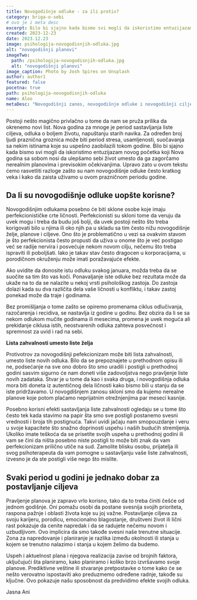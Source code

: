 ```yaml
---
title: Novogodišnje odluke - za ili protiv?
category: briga-o-sebi
# ovo je i meta desc
excerpt: Bilo bi sjajno kada bismo svi mogli da iskoristimo entuzijazam novog početka koji Nova godina sa sobom nosi...
created: 2023-12-23
date: 2023.12.23
image: psihologija-novogodisnjih-odluka.jpg
alt: "novogodišnji planovi"
imageTwo:
  path: /psihologija-novogodisnjih-odluka.jpg
  alt: "novogodišnji planovi"
image_caption: Photo by Josh Spires on Unsplash
author: author1
featured: false
pocetna: true
path: psihologija-novogodisnjih-odluka
name: Aloo
metaDesc: "Novogodišnji zanos, novogodišnje odluke i novogodišnji ciljevi. Da li su odluke koje donosimo u ovom periodu kratkog veka i kako sa sami sebi ulepšamo praznike, umesto da ih pokvarimo nerealnim planovima."
---
```


Postoji nešto magično privlačno u tome da nam se pruža prilika da okrenemo novi list. Nova godina za mnoge je period sastavljanja liste ciljeva, odluka o boljem životu, napuštanju starih navika. Za određen broj ljudi praznična groznica može biti period stresa, usamljenosti, suočavanja sa nekim istinama koje su uspešno zaobilazili tokom godine. Bilo bi sjajno kada bismo svi mogli da iskoristimo entuzijazam novog početka koji Nova godina sa sobom nosi da ulepšamo sebi život umesto da ga zagorčamo nerealnim planovima i previsokim očekivanjima. Upravo zato u ovom tekstu ćemo rasvetliti razloge zašto su nam novogodišnje odluke često kratkog veka i kako da zaista uživamo u ovom prazničnom periodu godine. 

## Da li su novogodišnje odluke uopšte korisne? 

Novogodišnjim odlukama posebno će biti sklone osobe koje imaju perfekcionističke crte ličnosti. Perfekcionisti su skloni tome da veruju da uvek mogu i treba da budu još bolji, da uvek postoji nešto što treba korigovati bilo u njima ili oko njih pa u skladu sa tim često nižu novogodišnje želje, planove i ciljeve. Ono što je problematično u vezi sa ovakvim stavom je što perfekcionista često propusti da uživa u onome što je već postigao već se radije nervira i posvećuje nekom novom cilju, nečemu što treba ispraviti ili poboljšati. Iako je takav stav često dragocen u korporacijama, u porodičnom okruženju može imati poražavajuće efekte. 

Ako uvidite da donosite istu odluku svakog januara, možda treba da se suočite sa tim što vas koči. Ponavaljanje iste odluke bez rezultata može da ukaže na to da se nalazite u nekoj vrsti psihološkog zastoja. Do zastoja dolazi kada su dva različita dela vaše ličnosti u konfliktu, i takav zastoj ponekad može da traje i godinama. 

Bez promišljanja o tome zašto se opiremo promenama ciklus odlučivanja, razočarenja i recidiva, se nastavlja iz godine u godinu. Bez obzira da li se sa nekom odlukom mučite godinama ili mesecima, promena je uvek moguća ali prekidanje ciklusa istih, neostvarenih odluka zahteva posvećnost i spremnost za uvid i rad na sebi. 

**Lista zahvalnosti umesto liste želja**

Protivotrov za novogodišnji pefekcionizam može biti lista zahvalnosti, umesto liste novih odluka. Bilo da se prepoznajete u prethodnom opisu ili ne, podsećanje na sve ono dobro što smo uradili i postigli u prethodnoj godini sasvim sigurno će nam doneti više zadovoljstva nego pravljenje liste novih zadataka. Stvar je u tome da kao i svaka druga, i novogodišnja odluka mora biti doneta iz autentičnog dela ličnosti kako bismo bili u stanju da se iste pridržavamo. U novogdišnjem zanosu skloni smo da kujemo nerealne planove koje potom plaćamo neprijatnim otrežnjenjima par meseci kasnije. 

Posebno korisni efekti sastavljanja liste zahvalnosti ogledaju se u tome što često tek kada stavimo na papir šta smo sve postigli postanemo svesni vrednosti i broja tih postignuća. Takvi uvidi jačaju nam smopouzdanje i veru u svoje kapacitete što snažno doprinosti uspehu i naših budućih stremljenja. Ukoliko imate teškoća da se prisetite svojih uspeha u prethodnoj godini ili vam se čini da ništa posebno niste postigli to može biti znak da vam perfekcionizam prilično utiče na sud. Zamolite blisku osobu, prijatelja ili svog psihoterapeuta da vam pomogne u sastavljanju vaše liste zahvalnosti, izvesno je da ste postigli više nego što mislite. 

## Svaki period u godini je jednako dobar za postavljanje ciljeva 

Pravljenje planova je zapravo vrlo korisno, tako da to treba činiti češće od jednom godišnje. Oni pomažu osobi da postane svesnija svojih prioriteta, raspona pažnje i oblasti života koje su joj važne. Postavljanje ciljeva za svoju karijeru, porodicu, emocionalno blagostanje, društveni život ili lični rast pokazuje da cenite napredak i da se radujete nečemu novom i uzbudljivom. Ovo implicira da smo takođe svesni naše trenutne situacije. Zona za napredovanje i planiranje je razlika između okolnosti ili stanja u kojem se trenutno nalazimo i stanja u kojem želimo da budemo.

Uspeh i aktuelnost plana i njegova realizacija zavise od brojnih faktora, uključujući šta planiramo, kako planiramo i koliko brzo izvršavamo svoje planove. Prediktivne veštine ili stvaranje pretpostavke o tome kako će se nešto verovatno ispostaviti ako preduzmemo određene radnje, takođe su ključne. Ovo pokazuje našu sposobnost da predvidimo efekte svojih odluka. 

Jasna Ani
